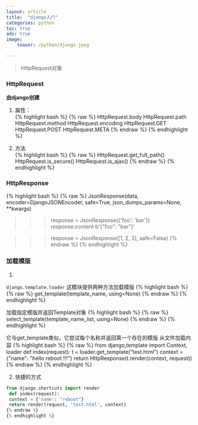 ```yaml
---
layout: article
title:  "django入门"
categories: python
toc: true
ads: true
image:
    teaser: /python/django.jpeg

---
```

   
> HttpRequest对象

### HttpRequest  
**由django创建**    
1. 属性：    
{% highlight bash %}
{% raw %}
 HttpRequest.body HttpRequest.path
 HttpRequest.method
 HttpRequest.encoding
 HttpRequest.GET
 HttpRequest.POST HttpRequest.META
{% endraw %}
{% endhighlight %}  

2. 方法   
{% highlight bash %}
{% raw %}
 HttpRequest.get_full_path()
 HttpRequest.is_secure()
 HttpRequest.is_ajax()
{% endraw %}
{% endhighlight %} 

### HttpResponse
{% highlight bash %}
{% raw %}
JsonResponse(data, encoder=DjangoJSONEncoder, safe=True, json_dumps_params=None, **kwargs)

 >>> response = JsonResponse({'foo': 'bar'})
 >>> response.content
 b'{"foo": "bar"}'
 
>>> response = JsonResponse([1, 2, 3], safe=False)
{% endraw %}
{% endhighlight %} 

### 加载模版
1. 
`django.template.loader` 这模块提供两种方法加载模版
{% highlight bash %}
{% raw %}
get_template(template_name, using=None)
{% endraw %}
{% endhighlight %} 

加载指定模版并返回Template对象
{% highlight bash %}
{% raw %}
select_template(template_name_list, using=None)
{% endraw %}
{% endhighlight %}  

它与get_template类似，它尝试每个名称并返回第一个存在的模版
从文件加载内容
{% highlight bash %}
{% raw %}
from django,template import Context, loader
 def index(request):
 t = loader.get_template("test.html")
 context = {"name": "hello reboot !!!"}
 return HttpResponse(t.render(context, request))
{% endraw %}
{% endhighlight %} 

2. 快捷的方式
~~~ python
from django.shortcuts import render
 def index(request):
 context = {'name': "reboot"}
 return render(request, 'test.html', context)
{% endraw %}
{% endhighlight %} 